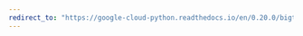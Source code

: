 ```yaml
---
redirect_to: "https://google-cloud-python.readthedocs.io/en/0.20.0/bigtable-column-family.html"
---
```

